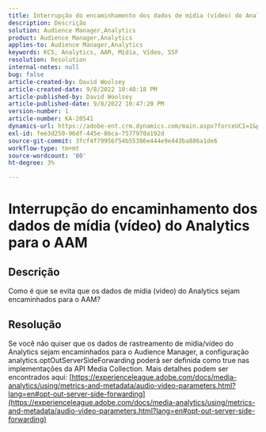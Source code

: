 ```yaml
---
title: Interrupção do encaminhamento dos dados de mídia (vídeo) do Analytics para o AAM
description: Descrição
solution: Audience Manager,Analytics
product: Audience Manager,Analytics
applies-to: Audience Manager,Analytics
keywords: KCS, Analytics, AAM, Mídia, Vídeo, SSF
resolution: Resolution
internal-notes: null
bug: false
article-created-by: David Woolsey
article-created-date: 9/8/2022 10:40:18 PM
article-published-by: David Woolsey
article-published-date: 9/8/2022 10:47:20 PM
version-number: 1
article-number: KA-20541
dynamics-url: https://adobe-ent.crm.dynamics.com/main.aspx?forceUCI=1&pagetype=entityrecord&etn=knowledgearticle&id=6012852f-c72f-ed11-9db1-00224808613b
exl-id: fee3d250-96df-445e-86ca-7577970a192d
source-git-commit: 3fcf4f79956f54b55386e444e9e443ba886a1de6
workflow-type: tm+mt
source-wordcount: '80'
ht-degree: 3%

---
```


# Interrupção do encaminhamento dos dados de mídia (vídeo) do Analytics para o AAM

## Descrição

Como é que se evita que os dados de mídia (vídeo) do Analytics sejam encaminhados para o AAM?

## Resolução


Se você não quiser que os dados de rastreamento de mídia/vídeo do Analytics sejam encaminhados para o Audience Manager, a configuração analytics.optOutServerSideForwarding poderá ser definida como true nas implementações da API Media Collection. Mais detalhes podem ser encontrados aqui: [https://experienceleague.adobe.com/docs/media-analytics/using/metrics-and-metadata/audio-video-parameters.html?lang=en#opt-out-server-side-forwarding](https://experienceleague.adobe.com/docs/media-analytics/using/metrics-and-metadata/audio-video-parameters.html?lang=en#opt-out-server-side-forwarding)
